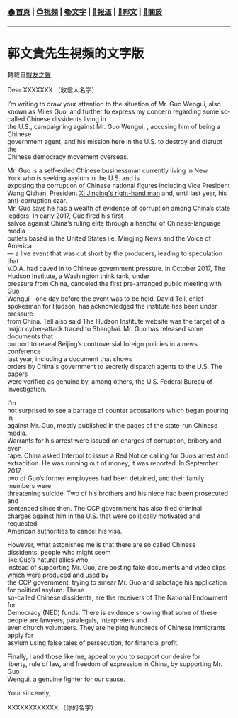 ###  [:house:首頁](https://github.com/ourhimalayas/home) | [:tv:視頻](https://github.com/ourhimalayas/videos) | [:books:文字](https://github.com/ourhimalayas/txt) | [:newspaper:報道](https://github.com/ourhimalayas/news) | [:eagle:郭文](https://github.com/ourhimalayas/guomedia) | [:pray:關於](https://github.com/ourhimalayas/home/tree/master/about)
---
# 郭文貴先生視頻的文字版
轉載自[戰友之聲](http://littleantvoice.blogspot.com)

Dear XXXXXXX （收信人名字）


  

I’m writing to draw your attention to the situation of Mr. Guo Wengui, also known as Miles Guo, and further to express my concern regarding some so-called Chinese dissidents living in<br>the U.S., campaigning against Mr. Guo Wengui, , accusing him of being a Chinese<br>government agent, and his mission here in the U.S. to destroy and disrupt the<br>Chinese democracy movement overseas.
  


  

Mr. Guo is a self-exiled Chinese businessman currently living in New<br>York who is seeking asylum in the U.S. and is<br>exposing the corruption of Chinese national figures including Vice President<br>Wang Qishan, President&nbsp;[Xi Jinping's right-hand man](https://asia.nikkei.com/Editor-s-Picks/China-up-close/Only-Wang-Qishan-knew-what-Xi-Jinping-was-going-to-do) and, until last year, his anti-corruption czar.<br>Mr. Guo says he has a wealth of evidence of corruption among China’s state<br>leaders. In early 2017, Guo fired his first<br>salvos against China’s ruling elite through a handful of Chinese-language media<br>outlets based in the United States i.e. Mingjing News and the Voice of America<br>— a live event that was cut short by the producers, leading to speculation that<br>V.O.A. had caved in to Chinese government pressure. In October 2017, The<br>Hudson Institute, a Washington think tank, under<br>pressure from China, canceled the first pre-arranged public meeting with Guo<br>Wengui—one day before the event was to be held. David Tell, chief<br>spokesman for Hudson, has acknowledged the institute has been under pressure<br>from China. Tell also said The Hudson Institute website was the target of a<br>major cyber-attack traced to Shanghai. Mr. Guo has released some documents that<br>purport to reveal Beijing’s controversial foreign policies in a news conference<br>last year, including a document that shows<br>orders by China's government to secretly dispatch agents to the U.S. The papers<br>were verified as genuine by, among others, the U.S. Federal Bureau of<br>Investigation.
  


  

I’m<br>not surprised to see a barrage of counter accusations which began pouring in<br>against Mr. Guo, mostly published in the pages of the state-run Chinese media.<br>Warrants for his arrest were issued on charges of corruption, bribery and even<br>rape. China asked Interpol to issue a Red Notice calling for Guo’s arrest and<br>extradition. He was running out of money, it was reported. In September 2017,<br>two of Guo’s former employees had been detained, and their family members were<br>threatening suicide. Two of his brothers and his niece had been prosecuted and<br>sentenced since then. The CCP government has also filed criminal<br>charges against him in the U.S. that were politically motivated and requested<br>American authorities to cancel his visa.
  

However, what astonishes me is that there are so called Chinese<br>dissidents, people who might seem<br>like Guo’s natural allies who,<br>instead of supporting Mr. Guo, are posting fake documents and video clips which were produced and used by<br>the CCP government, trying to smear Mr. Guo and sabotage his application for political asylum. These<br>so-called Chinese dissidents, are the receivers of The National Endowment for<br>Democracy (NED) funds. There is evidence showing that some of these people are&nbsp;lawyers, paralegals, interpreters and<br>even church volunteers. They are helping hundreds of Chinese immigrants apply for<br>asylum using false tales of persecution, for financial profit.
  


  

Finally, I and those like me, appeal to you to support our desire for<br>liberty, rule of law, and freedom of expression in China, by supporting Mr. Guo<br>Wengui, a genuine fighter for our cause.
  


  

Your sincerely,
  


  

XXXXXXXXXXXX （你的名字）
<u></u><sub></sub><sup></sup><strike></strike>